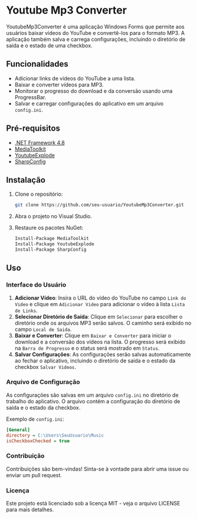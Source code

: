 # Youtube Mp3 Converter

YoutubeMp3Converter é uma aplicação Windows Forms que permite aos usuários baixar vídeos do YouTube e convertê-los para o formato MP3. A aplicação também salva e carrega configurações, incluindo o diretório de saída e o estado de uma checkbox.

## Funcionalidades

- Adicionar links de vídeos do YouTube a uma lista.
- Baixar e converter vídeos para MP3.
- Monitorar o progresso do download e da conversão usando uma ProgressBar.
- Salvar e carregar configurações do aplicativo em um arquivo `config.ini`.

## Pré-requisitos

- [.NET Framework 4.8](https://dotnet.microsoft.com/download/dotnet-framework/net48)
- [MediaToolkit](https://www.nuget.org/packages/MediaToolkit/)
- [YoutubeExplode](https://www.nuget.org/packages/YoutubeExplode/)
- [SharpConfig](https://www.nuget.org/packages/SharpConfig/)

## Instalação

1. Clone o repositório:

    ```sh
    git clone https://github.com/seu-usuario/YoutubeMp3Converter.git
    ```

2. Abra o projeto no Visual Studio.

3. Restaure os pacotes NuGet:

    ```sh
    Install-Package MediaToolkit
    Install-Package YoutubeExplode
    Install-Package SharpConfig
    ```

## Uso

### Interface do Usuário

1. **Adicionar Vídeo**: Insira o URL do vídeo do YouTube no campo `Link do Video` e clique em `Adicionar Video` para adicionar o vídeo à lista `Lista de Links`.
2. **Selecionar Diretório de Saída**: Clique em `Selecionar` para escolher o diretório onde os arquivos MP3 serão salvos. O caminho será exibido no campo `Local de Saida`.
3. **Baixar e Converter**: Clique em `Baixar e Converter` para iniciar o download e a conversão dos vídeos na lista. O progresso será exibido na `Barra de Progresso` e o status será mostrado em `Status`.
4. **Salvar Configurações**: As configurações serão salvas automaticamente ao fechar o aplicativo, incluindo o diretório de saída e o estado da checkbox `Salvar Videos`.

### Arquivo de Configuração

As configurações são salvas em um arquivo `config.ini` no diretório de trabalho do aplicativo. O arquivo contém a configuração do diretório de saída e o estado da checkbox.

Exemplo de `config.ini`:

```ini
[General]
directory = C:\Users\SeuUsuario\Music
isCheckboxChecked = true
```


### Contribuição
Contribuições são bem-vindas! Sinta-se à vontade para abrir uma issue ou enviar um pull request.

### Licença
Este projeto está licenciado sob a licença MIT - veja o arquivo LICENSE para mais detalhes.
